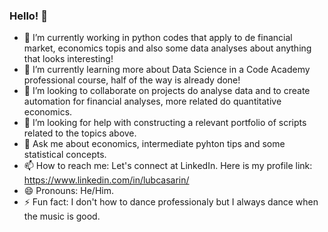 ### Hello! 👋

- 🔭 I’m currently working in python codes that apply to de financial market, economics topis and also some data analyses about anything that looks interesting!
- 🌱 I’m currently learning more about Data Science in a Code Academy professional course, half of the way is already done! 
- 👯 I’m looking to collaborate on projects do analyse data and to create automation for financial analyses, more related do quantitative economics.
- 🤔 I’m looking for help with constructing a relevant portfolio of scripts related to the topics above.
- 💬 Ask me about economics, intermediate pyhton tips and some statistical concepts.
- 📫 How to reach me: Let's connect at LinkedIn. Here is my profile link: https://www.linkedin.com/in/lubcasarin/
- 😄 Pronouns: He/Him.
- ⚡ Fun fact: I don't how to dance professionaly but I always dance when the music is good.

